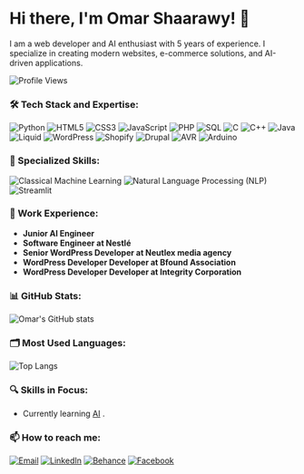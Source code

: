 # Hi there, I'm Omar Shaarawy! 👋

I am a web developer and AI enthusiast with 5 years of experience. I specialize in creating modern websites, e-commerce solutions, and AI-driven applications.

![Profile Views](https://komarev.com/ghpvc/?username=omarshaarawy111&color=blue)


### 🛠️ Tech Stack and Expertise:

![Python](https://img.shields.io/badge/-Python-3572A5?style=for-the-badge&logo=python&logoColor=white)
![HTML5](https://img.shields.io/badge/-HTML5-E34F26?style=for-the-badge&logo=html5&logoColor=white)
![CSS3](https://img.shields.io/badge/-CSS3-1572B6?style=for-the-badge&logo=css3&logoColor=white)
![JavaScript](https://img.shields.io/badge/-JavaScript-F7DF1E?style=for-the-badge&logo=javascript&logoColor=black)
![PHP](https://img.shields.io/badge/-PHP-777BB4?style=for-the-badge&logo=php&logoColor=white)
![SQL](https://img.shields.io/badge/-SQL-4479A1?style=for-the-badge&logo=postgresql&logoColor=white)
![C](https://img.shields.io/badge/-C-A8B9CC?style=for-the-badge&logo=c&logoColor=white)
![C++](https://img.shields.io/badge/-C++-00599C?style=for-the-badge&logo=c%2B%2B&logoColor=white)
![Java](https://img.shields.io/badge/-Java-007396?style=for-the-badge&logo=java&logoColor=white)
![Liquid](https://img.shields.io/badge/-Liquid-FA7441?style=for-the-badge&logo=shopify&logoColor=white)
![WordPress](https://img.shields.io/badge/-WordPress-21759B?style=for-the-badge&logo=wordpress&logoColor=white)
![Shopify](https://img.shields.io/badge/-Shopify-95BF47?style=for-the-badge&logo=shopify&logoColor=white)
![Drupal](https://img.shields.io/badge/-Drupal-0077C8?style=for-the-badge&logo=drupal&logoColor=white)
![AVR](https://img.shields.io/badge/-AVR-EE2C2C?style=for-the-badge&logoColor=white)
![Arduino](https://img.shields.io/badge/-Arduino-00979D?style=for-the-badge&logo=arduino&logoColor=white)

### 🚀 Specialized Skills:

![Classical Machine Learning](https://img.shields.io/badge/-Classical%20Machine%20Learning-0A192F?style=for-the-badge&logo=scikit-learn&logoColor=white)
![Natural Language Processing (NLP)](https://img.shields.io/badge/-NLP-48A9A6?style=for-the-badge&logo=spaCy&logoColor=white)
![Streamlit](https://img.shields.io/badge/-Streamlit-FF4B4B?style=for-the-badge&logo=streamlit&logoColor=white)

### 💼 Work Experience:
- **Junior AI Engineer**
- **Software Engineer at Nestlé**
- **Senior WordPress Developer at Neutlex media agency**
- **WordPress Developer Developer at Bfound Association**
- **WordPress Developer Developer at Integrity Corporation**


### 📊 GitHub Stats:

![Omar's GitHub stats](https://github-readme-stats.vercel.app/api?username=omarshaarawy111&show_icons=true&theme=radical)


### 🗂️ Most Used Languages:

![Top Langs](https://github-readme-stats.vercel.app/api/top-langs/?username=omarshaarawy111&layout=compact&theme=radical)

### 🔍 Skills in Focus:

- Currently learning [AI](#) .


### 📫 How to reach me:

[![Email](https://img.shields.io/badge/Email-D14836?style=for-the-badge&logo=gmail&logoColor=white)](mailto:omarelshaarawy909@gmail.com)
[![LinkedIn](https://img.shields.io/badge/LinkedIn-0077B5?style=for-the-badge&logo=linkedin&logoColor=white)](https://www.linkedin.com/in/omar-shaarawy-09b877205/)
[![Behance](https://img.shields.io/badge/Behance-1769FF?style=for-the-badge&logo=behance&logoColor=white)](https://www.behance.net/omarshaarawy11)
[![Facebook](https://img.shields.io/badge/Facebook-1877F2?style=for-the-badge&logo=facebook&logoColor=white)](https://www.facebook.com/profile.php?id=100089393515157)




